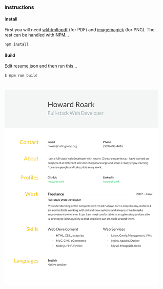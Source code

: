### Instructions

#### Install

First you will need [wkhtmltopdf](http://wkhtmltopdf.org/) (for PDF) and [imagemagick](http://www.imagemagick.org/script/index.php) (for PNG). The
rest can be handled with NPM...

```
npm install
```

#### Build
Edit resume.json and then run this...
```
$ npm run build
```

# ![Resume](https://raw.githubusercontent.com/howardroark/resume/master/resume.png)
